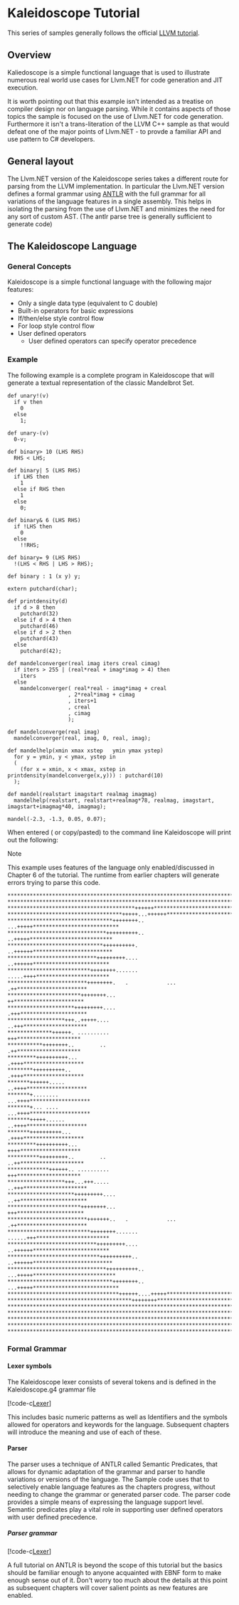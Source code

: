 # Kaleidoscope Tutorial
This series of samples generally follows the official [LLVM tutorial](http://releases.llvm.org/5.0.0/docs/tutorial/LangImpl01.html).

## Overview
Kaliedoscope is a simple functional language that is used to illustrate numerous real world
use cases for Llvm.NET for code generation and JIT execution. 

It is worth pointing out that this example isn't intended as a treatise on compiler design nor
on language parsing. While it contains aspects of those topics the sample is focused on the
use of Llvm.NET for code generation. Furthermore it isn't a trans-literation of the LLVM C++
sample as that would defeat one of the major points of Llvm.NET - to provde a familiar API and
use pattern to C# developers.

## General layout
The Llvm.NET version of the Kaleidoscope series takes a different route for parsing from the
LLVM implementation. In particular the Llvm.NET version defines a formal grammar using [ANTLR](http://antlr.org)
with the full grammar for all variations of the language features in a single assembly. This
helps in isolating the parsing from the use of Llvm.NET and minimizes the need for any sort
of custom AST. (The antlr parse tree is generally sufficient to generate code)

## The Kaleidoscope Language
### General Concepts
Kaleidoscope is a simple functional language with the following major features:

* Only a single data type (equivalent to C double)
* Built-in operators for basic expressions
* If/then/else style control flow
* For loop style control flow
* User defined operators
  - User defined operators can specify operator precedence

### Example
The following example is a complete program in Kaleidoscope that will generate a textual representation
of the classic Mandelbrot Set.

```Kaleidoscope
def unary!(v)
  if v then
    0
  else
    1;

def unary-(v)
  0-v;

def binary> 10 (LHS RHS)
  RHS < LHS;

def binary| 5 (LHS RHS)
  if LHS then
    1
  else if RHS then
    1
  else
    0;

def binary& 6 (LHS RHS)
  if !LHS then
    0
  else
    !!RHS;

def binary= 9 (LHS RHS)
  !(LHS < RHS | LHS > RHS);

def binary : 1 (x y) y;

extern putchard(char);

def printdensity(d)
  if d > 8 then
    putchard(32)
  else if d > 4 then
    putchard(46)
  else if d > 2 then
    putchard(43)
  else
    putchard(42);

def mandelconverger(real imag iters creal cimag)
  if iters > 255 | (real*real + imag*imag > 4) then
    iters
  else
    mandelconverger( real*real - imag*imag + creal
                   , 2*real*imag + cimag
                   , iters+1
                   , creal
                   , cimag
                   );

def mandelconverge(real imag)
  mandelconverger(real, imag, 0, real, imag);

def mandelhelp(xmin xmax xstep   ymin ymax ystep)
  for y = ymin, y < ymax, ystep in
  (
    (for x = xmin, x < xmax, xstep in printdensity(mandelconverge(x,y))) : putchard(10)
  );

def mandel(realstart imagstart realmag imagmag)
  mandelhelp(realstart, realstart+realmag*78, realmag, imagstart, imagstart+imagmag*40, imagmag);

mandel(-2.3, -1.3, 0.05, 0.07);
```

When entered ( or copy/pasted) to the command line Kaleidoscope will print out the following:
>[!NOTE]
>This example uses features of the language only enabled/discussed in Chapter 6 of the tutorial.
>The runtime from earlier chapters will generate errors trying to parse this code.

```
*******************************************************************************
*******************************************************************************
****************************************++++++*********************************
************************************+++++...++++++*****************************
*********************************++++++++.. ...+++++***************************
*******************************++++++++++..   ..+++++**************************
******************************++++++++++.     ..++++++*************************
****************************+++++++++....      ..++++++************************
**************************++++++++.......      .....++++***********************
*************************++++++++.   .            ... .++**********************
***********************++++++++...                     ++**********************
*********************+++++++++....                    .+++*********************
******************+++..+++++....                      ..+++********************
**************++++++. ..........                        +++********************
***********++++++++..        ..                         .++********************
*********++++++++++...                                 .++++*******************
********++++++++++..                                   .++++*******************
*******++++++.....                                    ..++++*******************
*******+........                                     ...++++*******************
*******+... ....                                     ...++++*******************
*******+++++......                                    ..++++*******************
*******++++++++++...                                   .++++*******************
*********++++++++++...                                  ++++*******************
**********+++++++++..        ..                        ..++********************
*************++++++.. ..........                        +++********************
******************+++...+++.....                      ..+++********************
*********************+++++++++....                    ..++*********************
***********************++++++++...                     +++*********************
*************************+++++++..   .            ... .++**********************
**************************++++++++.......      ......+++***********************
****************************+++++++++....      ..++++++************************
*****************************++++++++++..     ..++++++*************************
*******************************++++++++++..  ...+++++**************************
*********************************++++++++.. ...+++++***************************
***********************************++++++....+++++*****************************
***************************************++++++++********************************
*******************************************************************************
*******************************************************************************
*******************************************************************************
*******************************************************************************
*******************************************************************************
```

### Formal Grammar
#### Lexer symbols

The Kaleidoscope lexer consists of several tokens and is defined in the Kaleidoscope.g4 grammar file

[!code-c[Lexer](../../../Samples/Kaleidoscope/Kaleidoscope.Parser/Kaleidoscope.g4#Lexer)]

This includes basic numeric patterns as well as Identifiers and the symbols allowed for operators and keywords
for the language. Subsequent chapters will introduce the meaning and use of each of these.

#### Parser

The parser uses a technique of ANTLR called Semantic Predicates, that allows for dynamic adaptation of the grammar
and parser to handle variations or versions of the language. The Sample code uses that to selectively enable language
features as the chapters progress, without needing to change the grammar or generated parser code. The parser code
provides a simple means of expressing the language support level. Semantic predicates play a vital role in supporting
user defined operators with user defined precedence.

##### Parser grammar
[!code-c[Lexer](../../../Samples/Kaleidoscope/Kaleidoscope.Parser/Kaleidoscope.g4#Parser)]

A full tutorial on ANTLR is beyond the scope of this tutorial but the basics should be familiar
enough to anyone acquainted with EBNF form to make enough sense out of it. Don't worry too much
about the details at this point as subsequent chapters will cover salient points as new features
are enabled.

